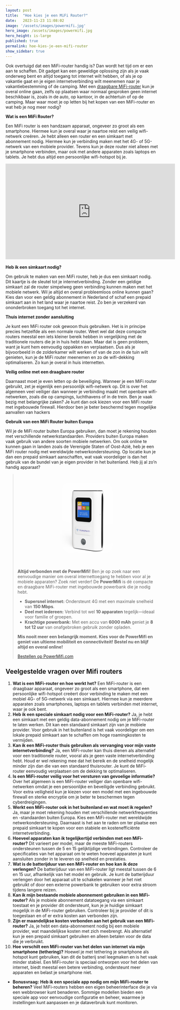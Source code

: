 ```yaml
---
layout: post
title:  "Hoe kies je een MiFi Router?"
date:   2023-11-23 11:08:02
image: '/assets/images/powermifi.jpg'
hero_image: /assets/images/powermifi.jpg
hero_height: is-large
published: true
permalink: hoe-kies-je-een-mifi-router
show_sidebar: true
---
```


Ook overtuigd dat een MiFi-router handig is? Dan wordt het tijd om er een aan te schaffen. Dit gadget kan een geweldige oplossing zijn als je vaak onderweg bent en altijd toegang tot internet wilt hebben, of als je op vakantie gaat en je eigen internetverbinding wilt meenemen naar je vakantiebestemming of de camping. Met een [draagbare MiFi-router](https://powermifi.com/) kun je overal online gaan, zelfs op plaatsen waar normaal gesproken geen internet beschikbaar is, zoals in de auto, op kantoor, in de achtertuin of op de camping. Maar waar moet je op letten bij het kopen van een MiFi-router en wat heb je nog meer nodig?

**Wat is een MiFi Router?**

Een MiFi router is een handzaam apparaat, ongeveer zo groot als een smartphone. Hiermee kun je overal waar je naartoe reist een veilig wifi-netwerk creëren. Je hebt alleen een router en een simkaart met abonnement nodig. Hiermee kun je verbinding maken met het 4G- of 5G-netwerk van een mobiele provider. Tevens kun je deze router niet alleen met je smartphone verbinden, maar ook met andere apparaten zoals laptops en tablets. Je hebt dus altijd een persoonlijke wifi-hotspot bij je.

<iframe width="560" height="315" src="https://www.youtube.com/embed/Nagd7HcyvBE?si=54-Vg7bXkTsM2rVp" title="YouTube video player" frameborder="0" allow="accelerometer; autoplay; clipboard-write; encrypted-media; gyroscope; picture-in-picture; web-share" referrerpolicy="strict-origin-when-cross-origin" allowfullscreen></iframe>

**Heb ik een simkaart nodig?**

Om gebruik te maken van een MiFi router, heb je dus een simkaart nodig. Dit kaartje is de sleutel tot je internetverbinding. Zonder een geldige simkaart zal de router simpelweg geen verbinding kunnen maken met het mobiele netwerk. Wil je altijd en overal probleemloos online kunnen gaan? Kies dan voor een geldig abonnement in Nederland of schaf een prepaid simkaart aan in het land waar je naartoe reist. Zo ben je verzekerd van ononderbroken toegang tot het internet.

**Thuis internet zonder aansluiting**

Je kunt een MiFi router ook gewoon thuis gebruiken. Het is in principe precies hetzelfde als een normale router. Weet wel dat deze compacte routers meestal een iets kleiner bereik hebben in vergelijking met de traditionele routers die je in huis hebt staan. Maar dat is geen probleem, want je kunt hem eenvoudig oppakken en verplaatsen. Dus als je bijvoorbeeld in de zolderkamer wilt werken of van de zon in de tuin wilt genieten, kun je de MiFi router meenemen en zo de wifi-dekking optimaliseren. Zo kun je overal in huis internetten.

**Veilig online met een draagbare router**

Daarnaast moet je even letten op de beveiliging. Wanneer je een MiFi router gebruikt, zet je eigenlijk een persoonlijk wifi-netwerk op. Dit is over het algemeen veel veiliger dan wanneer je verbinding maakt met openbare wifi-netwerken, zoals die op campings, luchthavens of in de trein. Ben je vaak bezig met belangrijke zaken? Je kunt dan ook kiezen voor een MiFi router met ingebouwde firewall. Hierdoor ben je beter beschermd tegen mogelijke aanvallen van hackers

**Gebruik van een MiFi Router buiten Europa**

Wil je de MiFi router buiten Europa gebruiken, dan moet je rekening houden met verschillende netwerkstandaarden. Providers buiten Europa maken vaak gebruik van andere soorten mobiele netwerken. Om ook online te kunnen gaan in landen zoals de Verenigde Staten of Oost-Azië, heb je een MiFi router nodig met wereldwijde netwerkondersteuning. Op locatie kun je dan een prepaid simkaart aanschaffen, wat vaak voordeliger is dan het gebruik van de bundel van je eigen provider in het buitenland. Heb jij al zo’n handig apparaat?

> ![PowerMifi](/assets/images/powermifi2.jpg)
> **Altijd verbonden met de PowerMifi!** Ben je op zoek naar een eenvoudige manier om overal internettoegang te hebben voor al je mobiele apparaten? Zoek niet verder! De **PowerMifi** is dé compacte en draagbare MiFi-router met ingebouwde powerbank die je nodig hebt.
> * **Supersnel internet:** Ondersteunt 4G met een maximale snelheid van **150 Mbps**.
> * **Deel met iedereen:** Verbind tot wel **10 apparaten** tegelijk—ideaal voor familie of groepen.
> * **Krachtige powerbank:** Met een accu van **6000 mAh** geniet je **8 tot 12 uur** van onafgebroken gebruik zonder opladen.
> 
> **Mis nooit meer een belangrijk moment. Kies voor de PowerMifi en geniet van ultieme mobiliteit en connectiviteit!**
> **Bestel nu en blijf altijd en overal online!**
> 
> <a class="button is-primary" href="https://powermifi.com">Bestellen op PowerMifi.com</a>

## Veelgestelde vragen over Mifi routers


1. **Wat is een MiFi-router en hoe werkt het?**
Een MiFi-router is een draagbaar apparaat, ongeveer zo groot als een smartphone, dat een persoonlijke wifi-hotspot creëert door verbinding te maken met een mobiel 4G- of 5G-netwerk via een simkaart. Hiermee kun je meerdere apparaten zoals smartphones, laptops en tablets verbinden met internet, waar je ook bent.
2. **Heb ik een speciale simkaart nodig voor een MiFi-router?**
Ja, je hebt een simkaart met een geldig data-abonnement nodig om je MiFi-router te laten werken. Dit kan een standaard simkaart zijn van je mobiele provider. Voor gebruik in het buitenland is het vaak voordeliger om een lokale prepaid simkaart aan te schaffen om hoge roamingkosten te vermijden.
3. **Kan ik een MiFi-router thuis gebruiken als vervanging voor mijn vaste internetverbinding?**
Ja, een MiFi-router kan thuis dienen als alternatief voor een traditionele router, vooral als je geen vaste internetverbinding hebt. Houd er wel rekening mee dat het bereik en de snelheid mogelijk minder zijn dan die van een standaard thuisrouter. Je kunt de MiFi-router eenvoudig verplaatsen om de dekking te optimaliseren.
4. **Is een MiFi-router veilig voor het versturen van gevoelige informatie?**
Over het algemeen is een MiFi-router veiliger dan openbare wifi-netwerken omdat je een persoonlijke en beveiligde verbinding gebruikt. Voor extra veiligheid kun je kiezen voor een model met een ingebouwde firewall en sterke encryptie om je beter te beschermen tegen cyberdreigingen.
5. **Werkt een MiFi-router ook in het buitenland en wat moet ik regelen?**
Ja, maar je moet rekening houden met verschillende netwerkfrequenties en -standaarden buiten Europa. Kies een MiFi-router met wereldwijde netwerkondersteuning. Daarnaast is het aan te raden om ter plaatse een prepaid simkaart te kopen voor een stabiele en kostenefficiënte internetverbinding.
6. **Hoeveel apparaten kan ik tegelijkertijd verbinden met een MiFi-router?**
Dit varieert per model, maar de meeste MiFi-routers ondersteunen tussen de 5 en 15 gelijktijdige verbindingen. Controleer de specificaties van het apparaat om te weten hoeveel apparaten je kunt aansluiten zonder in te leveren op snelheid en prestaties.
7. **Wat is de batterijduur van een MiFi-router en hoe kan ik deze verlengen?**
De batterijduur van een MiFi-router ligt meestal tussen de 6 en 15 uur, afhankelijk van het model en gebruik. Je kunt de batterijduur verlengen door het apparaat uit te schakelen wanneer je het niet gebruikt of door een externe powerbank te gebruiken voor extra stroom tijdens langere reizen.
8. **Kan ik mijn bestaande mobiele abonnement gebruiken in een MiFi-router?**
Als je mobiele abonnement datatoegang via een simkaart toestaat en je provider dit ondersteunt, kun je je huidige simkaart mogelijk in de MiFi-router gebruiken. Controleer bij je provider of dit is toegestaan en of er extra kosten aan verbonden zijn.
9. **Zijn er maandelijkse kosten verbonden aan het gebruik van een MiFi-router?**
Ja, je hebt een data-abonnement nodig bij een mobiele provider, wat maandelijkse kosten met zich meebrengt. Als alternatief kun je een prepaid simkaart gebruiken en alleen betalen voor de data die je verbruikt.
10. **Hoe verschilt een MiFi-router van het delen van internet via mijn smartphone (tethering)?**
Hoewel je met tethering je smartphone als hotspot kunt gebruiken, kan dit de batterij snel leegmaken en is het vaak minder stabiel. Een MiFi-router is speciaal ontworpen voor het delen van internet, biedt meestal een betere verbinding, ondersteunt meer apparaten en belast je smartphone niet.

- **Bonusvraag:** **Heb ik een speciale app nodig om mijn MiFi-router te beheren?**
Veel MiFi-routers hebben een eigen beheerinterface die je via een webbrowser kunt benaderen. Sommige modellen bieden een speciale app voor eenvoudige configuratie en beheer, waarmee je instellingen kunt aanpassen en je dataverbruik kunt monitoren.